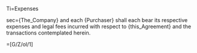 Ti=Expenses

sec={The_Company} and each {Purchaser} shall each bear its respective expenses and legal fees incurred with respect to {this_Agreement} and the transactions contemplated herein.

=[G/Z/ol/1]

